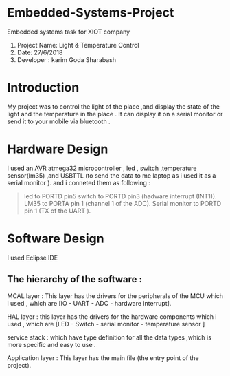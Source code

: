 Embedded-Systems-Project
========================

Embedded systems task for XIOT company

1. Project Name: Light & Temperature Control
2. Date: 27/6/2018
3. Developer : karim Goda Sharabash


Introduction
============

My project was to control the light of the place ,and display the state of the light and the temperature in the place .
It can display it on a serial monitor or send it to your mobile via bluetooth .

Hardware Design
===============
I used an AVR atmega32 microcontroller , led , switch ,temperature sensor(lm35) ,and USBTTL (to send the data to me laptop as i used it  as a serial monitor ).
and i conneted them as following :
>led to PORTD pin5 
>switch to PORTD pin3 (hadware interrupt (INT1)).
>LM35 to PORTA pin 1 (channel 1 of the ADC).
>Serial monitor to PORTD pin 1 (TX of the UART ). 

Software Design
===============

I used Eclipse IDE 

The hierarchy of the software :
-----------------------------
MCAL layer :
This layer has the drivers for the peripherals of the MCU which i used ,
which are [IO - UART - ADC - hardware interrupt].

HAL layer :
this layer has the drivers for the hardware components which i used ,
which are [LED - Switch - serial monitor - temperature sensor ] 

service stack :
which have type definition for all the data types ,which is more specific and easy to use .

Application layer : 
This layer has the main file (the entry point of the project).



